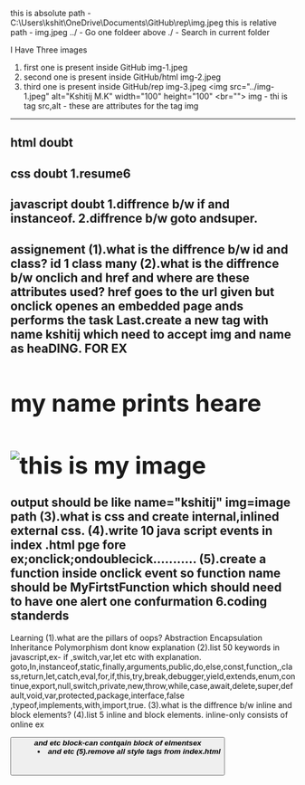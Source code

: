 this is absolute path - C:\Users\kshit\OneDrive\Documents\GitHub\rep\img.jpeg
 this is relative path - img.jpeg
 ../ - Go one foldeer above
 ./ - Search in current folder

 I Have Three images
 1. first one is present inside GitHub img-1.jpeg
 2. second one is present inside GitHub/html img-2.jpeg
 3. third one is present inside GitHub/rep img-3.jpeg
  <img src="../img-1.jpeg" alt="Kshitij M.K" width="100" height="100" <br="">
    img - thi is tag
    src,alt - these are attributes for the tag img

-------------------------------------------------------------------------------------------------------

html doubt
-------------------------------------------------------------------------------------------------------

css doubt
1.resume6
-------------------------------------------------------------------------------------------------------

javascript doubt
1.diffrence b/w if and instanceof.
2.diffrence b/w goto andsuper.
-------------------------------------------------------------------------------------------------------
assignement
(1).what is the diffrence b/w id and class?
id 1 class many
(2).what is the diffrence b/w onclich and href and where are these attributes used?
href goes to the url given but onclick openes an embedded page ands performs the task
Last.create a new tag with name kshitij which need to accept img and name as heaDING.
FOR EX<div><h1> my name prints heare<h1>
<img src="image.jpeg" alt="this is my image"></img></div>
output should be like <kshitij> name="kshitij" img=image path</kshitij>
(3).what is css and create internal,inlined external css.
(4).write 10 java script events in index .html pge fore ex;onclick;ondoublecick...........
(5).create a function inside onclick event so function name should be MyFirtstFunction which should need to have one alert one confurmation
6.coding standerds
-----------------------------------------------------------------------------------------------------------
Learning
(1).what are the pillars of oops?
Abstraction
Encapsulation
Inheritance
Polymorphism
dont know explanation
(2).list 50 keywords in javascript,ex- if ,switch,var,let etc with explanation.
goto,In,instanceof,static,finally,arguments,public,do,else,const,function,,class,return,let,catch,eval,for,if,this,try,break,debugger,yield,extends,enum,continue,export,null,switch,private,new,throw,while,case,await,delete,super,default,void,var,protected,package,interface,false
,typeof,implements,with,import,true.
(3).what is the diffrence b/w inline and block elements?
(4).list 5 inline and block elements.
inline-only consists of online ex<a><p><dev><button><b><i>and etc
block-can contqain block of elmentsex<addres><body><head><table><dd> <li> and etc
(5).remove all style tags from index.html